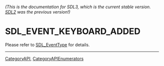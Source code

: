 ###### (This is the documentation for SDL3, which is the current stable version. [SDL2](https://wiki.libsdl.org/SDL2/) was the previous version!)
# SDL_EVENT_KEYBOARD_ADDED

Please refer to [SDL_EventType](SDL_EventType) for details.

----
[CategoryAPI](CategoryAPI), [CategoryAPIEnumerators](CategoryAPIEnumerators)

